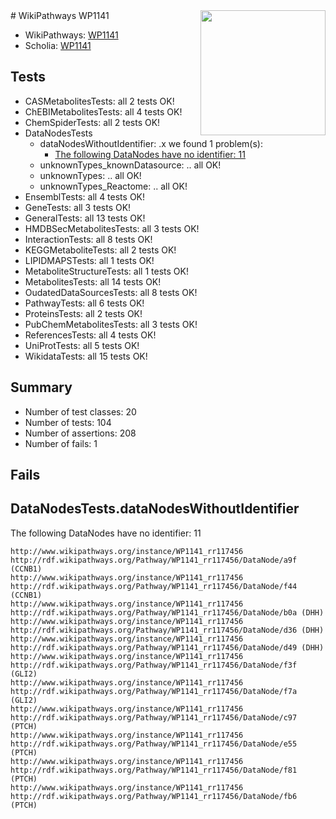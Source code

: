 <img style="float: right; width: 200px" src="https://upload.wikimedia.org/wikipedia/commons/thumb/8/83/Wplogo_with_text_500.png/640px-Wplogo_with_text_500.png" />
# WikiPathways WP1141

* WikiPathways: [WP1141](https://wikipathways.org/pathways/WP1141)
* Scholia: [WP1141](https://scholia.toolforge.org/wikipathways/WP1141)
## Tests
* CASMetabolitesTests: all 2 tests OK!
* ChEBIMetabolitesTests: all 4 tests OK!
* ChemSpiderTests: all 2 tests OK!
* DataNodesTests
    * dataNodesWithoutIdentifier: .x we found 1 problem(s):
        * [The following DataNodes have no identifier: 11](#8792c491)
    * unknownTypes_knownDatasource: .. all OK!
    * unknownTypes: .. all OK!
    * unknownTypes_Reactome: .. all OK!
* EnsemblTests: all 4 tests OK!
* GeneTests: all 3 tests OK!
* GeneralTests: all 13 tests OK!
* HMDBSecMetabolitesTests: all 3 tests OK!
* InteractionTests: all 8 tests OK!
* KEGGMetaboliteTests: all 2 tests OK!
* LIPIDMAPSTests: all 1 tests OK!
* MetaboliteStructureTests: all 1 tests OK!
* MetabolitesTests: all 14 tests OK!
* OudatedDataSourcesTests: all 8 tests OK!
* PathwayTests: all 6 tests OK!
* ProteinsTests: all 2 tests OK!
* PubChemMetabolitesTests: all 3 tests OK!
* ReferencesTests: all 4 tests OK!
* UniProtTests: all 5 tests OK!
* WikidataTests: all 15 tests OK!


## Summary

* Number of test classes: 20
* Number of tests: 104
* Number of assertions: 208
* Number of fails: 1

## Fails

<a name="8792c491" />

## DataNodesTests.dataNodesWithoutIdentifier

The following DataNodes have no identifier: 11
```
http://www.wikipathways.org/instance/WP1141_rr117456 http://rdf.wikipathways.org/Pathway/WP1141_rr117456/DataNode/a9f (CCNB1)
http://www.wikipathways.org/instance/WP1141_rr117456 http://rdf.wikipathways.org/Pathway/WP1141_rr117456/DataNode/f44 (CCNB1)
http://www.wikipathways.org/instance/WP1141_rr117456 http://rdf.wikipathways.org/Pathway/WP1141_rr117456/DataNode/b0a (DHH)
http://www.wikipathways.org/instance/WP1141_rr117456 http://rdf.wikipathways.org/Pathway/WP1141_rr117456/DataNode/d36 (DHH)
http://www.wikipathways.org/instance/WP1141_rr117456 http://rdf.wikipathways.org/Pathway/WP1141_rr117456/DataNode/d49 (DHH)
http://www.wikipathways.org/instance/WP1141_rr117456 http://rdf.wikipathways.org/Pathway/WP1141_rr117456/DataNode/f3f (GLI2)
http://www.wikipathways.org/instance/WP1141_rr117456 http://rdf.wikipathways.org/Pathway/WP1141_rr117456/DataNode/f7a (GLI2)
http://www.wikipathways.org/instance/WP1141_rr117456 http://rdf.wikipathways.org/Pathway/WP1141_rr117456/DataNode/c97 (PTCH)
http://www.wikipathways.org/instance/WP1141_rr117456 http://rdf.wikipathways.org/Pathway/WP1141_rr117456/DataNode/e55 (PTCH)
http://www.wikipathways.org/instance/WP1141_rr117456 http://rdf.wikipathways.org/Pathway/WP1141_rr117456/DataNode/f81 (PTCH)
http://www.wikipathways.org/instance/WP1141_rr117456 http://rdf.wikipathways.org/Pathway/WP1141_rr117456/DataNode/fb6 (PTCH)
```

